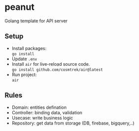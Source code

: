 # peanut
Golang template for API server

## Setup
- Install packages:\
`go install`
- Update `.env`
- Install `air` for live-reload source code.\
```go install github.com/cosmtrek/air@latest```
- Run project:\
`air`
## Rules
- Domain: entities defination
- Controller: binding data, validation
- Usecase: write business logic
- Repository: get data from storage (DB, firebase, bigquery,..)
